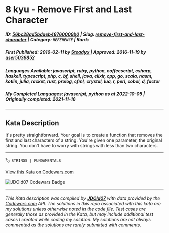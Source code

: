 # 8 kyu - Remove First and Last Character

##### **ID**: [56bc28ad5bdaeb48760009b0](https://www.codewars.com/kata/56bc28ad5bdaeb48760009b0) | **Slug**: [remove-first-and-last-character](https://www.codewars.com/kata/56bc28ad5bdaeb48760009b0) | **Category**: `REFERENCE` | **Rank**: <span style="color:white">8 kyu</span>

##### **First Published**: 2016-02-11 ***by*** [Steadyx](https://www.codewars.com/users/Steadyx) | **Approved**: 2016-11-19 ***by*** [user5036852](https://www.codewars.com/users/user5036852)

##### **Languages Available**: javascript, ruby, python, coffeescript, csharp, haskell, typescript, php, c, bf, shell, java, elixir, cpp, go, scala, nasm, kotlin, julia, racket, rust, prolog, cfml, crystal, lua, r, perl, cobol, d, factor

##### **My Completed Languages**: javascript, python ***as at*** 2022-10-05 | **Originally completed**: 2021-11-16

---

## Kata Description


It's pretty straightforward. Your goal is to create a function that removes the first and last characters of a string. You're given one parameter, the original string.  You don't have to worry with strings with less than two characters.

---


🏷 `STRINGS | FUNDAMENTALS`


[View this Kata on Codewars.com](https://www.codewars.com/kata/56bc28ad5bdaeb48760009b0)

![](https://www.codewars.com/users/jdold07/badges/large "JDOld07 Codewars Badge")

---

###### *This Kata description was compiled by [**JDOld07**](https://tpstech.dev) with data provided by the [Codewars.com](https://www.codewars.com) API.  The solutions in this repo associated with this kata are my solutions unless otherwise noted in the code file.  Test cases are generally those as provided in the Kata, but may include additional test cases I created while coding my solution.  My solutions are not always commented as the solutions are rarely submitted with comments.*

